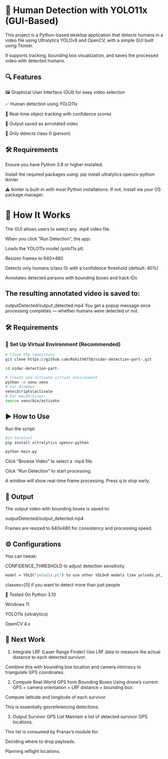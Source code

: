 # 📌 Human Detection with YOLO11x (GUI-Based)
This project is a Python-based desktop application that detects humans in a video file using Ultralytics YOLOv8 and OpenCV, with a simple GUI built using Tkinter.

It supports tracking, bounding box visualization, and saves the processed video with detected humans.

## 🔍 Features
🖼️ Graphical User Interface (GUI) for easy video selection

✅ Human detection using YOLO11x

🧠 Real-time object tracking with confidence scores

💾 Output saved as annotated video

📌 Only detects class 0 (person)

## 🛠️ Requirements
Ensure you have Python 3.8 or higher installed.

Install the required packages using:
    pip install ultralytics opencv-python tkinter

⚠️ tkinter is built-in with most Python installations. If not, install via your OS package manager.

# 🧠 How It Works
The GUI allows users to select any .mp4 video file.

When you click "Run Detection", the app:

Loads the YOLO11x model (yolo11x.pt)

Resizes frames to 640×480

Detects only humans (class 0) with a confidence threshold (default: 40%)

Annotates detected persons with bounding boxes and track IDs

## The resulting annotated video is saved to:
 outputDetected/output_detected.mp4
You get a popup message once processing completes — whether humans were detected or not.

## 🛠️ Requirements

### 🔧 Set Up Virtual Environment (Recommended)

```bash
# Clone the repository
git clone https://github.com/Rohith0750/nidar-detection-part-.git

cd nidar-detection-part-

# Create and activate virtual environment
python -m venv venv
# For Windows:
venv\Scripts\activate
# For macOS/Linux:
source venv/bin/activate
```

## ▶️ How to Use
Run the script:

```bash
#in terminal
pip install ultralytics opencv-python 

python main.py
```
Click "Browse Video" to select a .mp4 file.

Click "Run Detection" to start processing.

A window will show real-time frame processing. Press q to stop early.

## 📂 Output
The output video with bounding boxes is saved to:

outputDetected/output_detected.mp4

Frames are resized to 640x480 for consistency and processing speed.

## ⚙️ Configurations
You can tweak:

CONFIDENCE_THRESHOLD to adjust detection sensitivity
```bash
model = YOLO("yolo11x.pt") to use other YOLOv8 models like yolov8s.pt, yolov8m.pt, etc.
```

classes=[0] if you want to detect more than just people 

🧪 Tested On
Python 3.10

Windows 11

YOLO11x (ultralytics)

OpenCV 4.x

## 🧱 Next Work

1. Integrate LRF (Laser Range Finder)
Use LRF data to measure the actual distance to each detected survivor.

Combine this with bounding box location and camera intrinsics to triangulate GPS coordinates.

2. Compute Real-World GPS from Bounding Boxes
Using drone’s current GPS + camera orientation + LRF distance + bounding box:

Compute latitude and longitude of each survivor.

This is essentially georeferencing detections.

3. Output Survivor GPS List
Maintain a list of detected survivor GPS locations.

This list is consumed by Pranav’s module for:

Deciding where to drop payloads.

Planning reflight locations.
